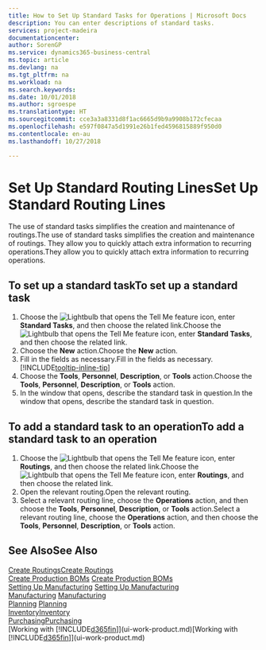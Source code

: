```yaml
---
title: How to Set Up Standard Tasks for Operations | Microsoft Docs
description: You can enter descriptions of standard tasks.
services: project-madeira
documentationcenter: 
author: SorenGP
ms.service: dynamics365-business-central
ms.topic: article
ms.devlang: na
ms.tgt_pltfrm: na
ms.workload: na
ms.search.keywords: 
ms.date: 10/01/2018
ms.author: sgroespe
ms.translationtype: HT
ms.sourcegitcommit: cce3a3a8331d8f1ac6665d9b9a9908b172cfecaa
ms.openlocfilehash: e597f0847a5d1991e26b1fed4596815889f950d0
ms.contentlocale: en-au
ms.lasthandoff: 10/27/2018

---
```

# <a name="set-up-standard-routing-lines"></a><span data-ttu-id="b9f66-103">Set Up Standard Routing Lines</span><span class="sxs-lookup"><span data-stu-id="b9f66-103">Set Up Standard Routing Lines</span></span>
<span data-ttu-id="b9f66-104">The use of standard tasks simplifies the creation and maintenance of routings.</span><span class="sxs-lookup"><span data-stu-id="b9f66-104">The use of standard tasks simplifies the creation and maintenance of routings.</span></span> <span data-ttu-id="b9f66-105">They allow you to quickly attach extra information to recurring operations.</span><span class="sxs-lookup"><span data-stu-id="b9f66-105">They allow you to quickly attach extra information to recurring operations.</span></span>

## <a name="to-set-up-a-standard-task"></a><span data-ttu-id="b9f66-106">To set up a standard task</span><span class="sxs-lookup"><span data-stu-id="b9f66-106">To set up a standard task</span></span>
1. <span data-ttu-id="b9f66-107">Choose the ![Lightbulb that opens the Tell Me feature](media/ui-search/search_small.png "Tell me what you want to do") icon, enter **Standard Tasks**, and then choose the related link.</span><span class="sxs-lookup"><span data-stu-id="b9f66-107">Choose the ![Lightbulb that opens the Tell Me feature](media/ui-search/search_small.png "Tell me what you want to do") icon, enter **Standard Tasks**, and then choose the related link.</span></span>
2. <span data-ttu-id="b9f66-108">Choose the **New** action.</span><span class="sxs-lookup"><span data-stu-id="b9f66-108">Choose the **New** action.</span></span>
3. <span data-ttu-id="b9f66-109">Fill in the fields as necessary.</span><span class="sxs-lookup"><span data-stu-id="b9f66-109">Fill in the fields as necessary.</span></span> [!INCLUDE[tooltip-inline-tip](includes/tooltip-inline-tip_md.md)]
4. <span data-ttu-id="b9f66-110">Choose the **Tools**, **Personnel**, **Description**, or **Tools** action.</span><span class="sxs-lookup"><span data-stu-id="b9f66-110">Choose the **Tools**, **Personnel**, **Description**, or **Tools** action.</span></span>
5. <span data-ttu-id="b9f66-111">In the window that opens, describe the standard task in question.</span><span class="sxs-lookup"><span data-stu-id="b9f66-111">In the window that opens, describe the standard task in question.</span></span>

## <a name="to-add-a-standard-task-to-an-operation"></a><span data-ttu-id="b9f66-112">To add a standard task to an operation</span><span class="sxs-lookup"><span data-stu-id="b9f66-112">To add a standard task to an operation</span></span>
1. <span data-ttu-id="b9f66-113">Choose the ![Lightbulb that opens the Tell Me feature](media/ui-search/search_small.png "Tell me what you want to do") icon, enter **Routings**, and then choose the related link.</span><span class="sxs-lookup"><span data-stu-id="b9f66-113">Choose the ![Lightbulb that opens the Tell Me feature](media/ui-search/search_small.png "Tell me what you want to do") icon, enter **Routings**, and then choose the related link.</span></span>
2. <span data-ttu-id="b9f66-114">Open the relevant routing.</span><span class="sxs-lookup"><span data-stu-id="b9f66-114">Open the relevant routing.</span></span>
3. <span data-ttu-id="b9f66-115">Select a relevant routing line, choose the **Operations** action, and then choose the **Tools**, **Personnel**, **Description**, or **Tools** action.</span><span class="sxs-lookup"><span data-stu-id="b9f66-115">Select a relevant routing line, choose the **Operations** action, and then choose the **Tools**, **Personnel**, **Description**, or **Tools** action.</span></span>

## <a name="see-also"></a><span data-ttu-id="b9f66-116">See Also</span><span class="sxs-lookup"><span data-stu-id="b9f66-116">See Also</span></span>  
[<span data-ttu-id="b9f66-117">Create Routings</span><span class="sxs-lookup"><span data-stu-id="b9f66-117">Create Routings</span></span>](production-how-to-create-routings.md)  
<span data-ttu-id="b9f66-118">[Create Production BOMs](production-how-to-create-production-boms.md)   </span><span class="sxs-lookup"><span data-stu-id="b9f66-118">[Create Production BOMs](production-how-to-create-production-boms.md)   </span></span>  
<span data-ttu-id="b9f66-119">[Setting Up Manufacturing](production-configure-production-processes.md) </span><span class="sxs-lookup"><span data-stu-id="b9f66-119">[Setting Up Manufacturing](production-configure-production-processes.md) </span></span>  
<span data-ttu-id="b9f66-120">[Manufacturing](production-manage-manufacturing.md)  </span><span class="sxs-lookup"><span data-stu-id="b9f66-120">[Manufacturing](production-manage-manufacturing.md)  </span></span>  
<span data-ttu-id="b9f66-121">[Planning](production-planning.md) </span><span class="sxs-lookup"><span data-stu-id="b9f66-121">[Planning](production-planning.md) </span></span>  
[<span data-ttu-id="b9f66-122">Inventory</span><span class="sxs-lookup"><span data-stu-id="b9f66-122">Inventory</span></span>](inventory-manage-inventory.md)  
[<span data-ttu-id="b9f66-123">Purchasing</span><span class="sxs-lookup"><span data-stu-id="b9f66-123">Purchasing</span></span>](purchasing-manage-purchasing.md)  
<span data-ttu-id="b9f66-124">[Working with [!INCLUDE[d365fin](includes/d365fin_md.md)]](ui-work-product.md)</span><span class="sxs-lookup"><span data-stu-id="b9f66-124">[Working with [!INCLUDE[d365fin](includes/d365fin_md.md)]](ui-work-product.md)</span></span>  

